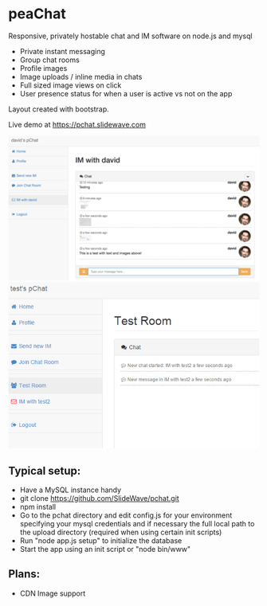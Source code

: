 # peaChat
Responsive, privately hostable chat and IM software on node.js and mysql

* Private instant messaging
* Group chat rooms
* Profile images
* Image uploads / inline media in chats
* Full sized image views on click
* User presence status for when a user is active vs not on the app

Layout created with bootstrap.

Live demo at https://pchat.slidewave.com

![Screenshot](/screenshot.png?raw=true)
![Screenshot](/screenshot2.png?raw=true)

## Typical setup:

* Have a MySQL instance handy
* git clone https://github.com/SlideWave/pchat.git
* npm install
* Go to the pchat directory and edit config.js for your environment specifying your mysql credentials
and if necessary the full local path to the upload directory (required when using certain init scripts)
* Run "node app.js setup" to initialize the database
* Start the app using an init script or "node bin/www"

## Plans:

* CDN Image support
